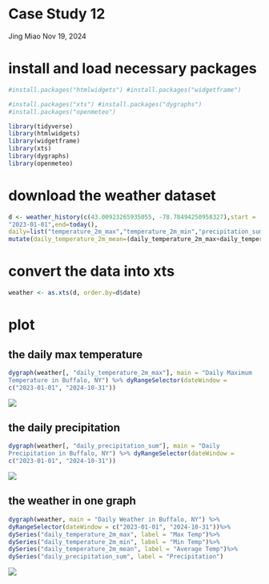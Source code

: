 Case Study 12
================
Jing Miao
Nov 19, 2024

# install and load necessary packages

``` r
#install.packages("htmlwidgets") #install.packages("widgetframe")

#install.packages("xts") #install.packages("dygraphs")
#install.packages("openmeteo")
```

``` r
library(tidyverse) 
library(htmlwidgets) 
library(widgetframe)
library(xts) 
library(dygraphs) 
library(openmeteo)
```

# download the weather dataset

``` r
d <- weather_history(c(43.00923265935055, -78.78494250958327),start =
"2023-01-01",end=today(),
daily=list("temperature_2m_max","temperature_2m_min","precipitation_sum"))%>%
mutate(daily_temperature_2m_mean=(daily_temperature_2m_max+daily_temperature_2m_min)/2)
```

# convert the data into xts

``` r
weather <- as.xts(d, order.by=d$date)
```

# plot

## the daily max temperature

``` r
dygraph(weather[, "daily_temperature_2m_max"], main = "Daily Maximum
Temperature in Buffalo, NY") %>% dyRangeSelector(dateWindow =
c("2023-01-01", "2024-10-31"))
```

![](case_study_12_files/figure-gfm/unnamed-chunk-5-1.png)<!-- -->

## the daily precipitation

``` r
dygraph(weather[, "daily_precipitation_sum"], main = "Daily
Precipitation in Buffalo, NY") %>% dyRangeSelector(dateWindow =
c("2023-01-01", "2024-10-31"))
```

![](case_study_12_files/figure-gfm/unnamed-chunk-6-1.png)<!-- -->

## the weather in one graph

``` r
dygraph(weather, main = "Daily Weather in Buffalo, NY") %>%
dyRangeSelector(dateWindow = c("2023-01-01", "2024-10-31"))%>%
dySeries("daily_temperature_2m_max", label = "Max Temp")%>%
dySeries("daily_temperature_2m_min", label = "Min Temp")%>%
dySeries("daily_temperature_2m_mean", label = "Average Temp")%>%
dySeries("daily_precipitation_sum", label = "Precipitation")
```

![](case_study_12_files/figure-gfm/unnamed-chunk-7-1.png)<!-- -->
